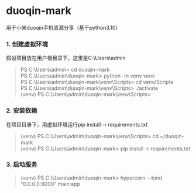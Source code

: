 # duoqin-mark
用于小米duoqin手机资源分享（基于python3.10）

### 1. 创建虚拟环境
假设项目放在用户根目录下，这里是C:\Users\admin  
>PS C:\Users\admin> cd duoqin-mark  
>PS C:\Users\admin\duoqin-mark> python -m venv venv  
>PS C:\Users\admin\duoqin-mark\venv\Scripts> cd venv/Scripts  
>PS C:\Users\admin\duoqin-mark\venv\Scripts> ./activate  
>(venv) PS C:\Users\admin\duoqin-mark\venv\Scripts>

### 2. 安装依赖
在项目目录下，用虚拟环境运行pip install -r requirements.txt  
>(venv) PS C:\Users\admin\duoqin-mark\venv\Scripts> cd ~/duoqin-mark  
>(venv) PS C:\Users\admin\duoqin-mark> pip install -r requirements.txt  

### 3. 启动服务
>(venv) PS C:\Users\admin\duoqin-mark> hypercorn --bind "0.0.0.0:8000" main:app